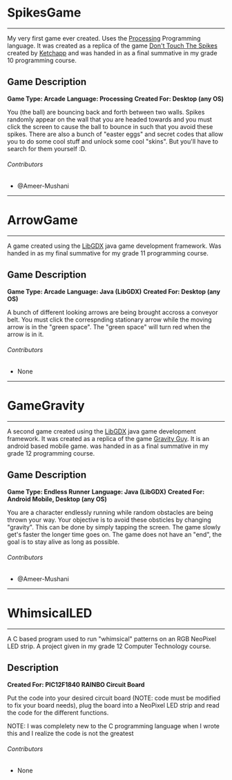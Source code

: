 # SpikesGame
------------------------------------

My very first game ever created. Uses the [Processing](https://processing.org/) Programming language.
It was created as a replica of the game [Don't Touch The Spikes](https://help.github.com/en/github/writing-on-github/basic-writing-and-formatting-syntax)
created by [Ketchapp](http://www.ketchappgames.com/) and was handed in as a final summative in my 
grade 10 programming course.

## Game Description

**Game Type: Arcade**
**Language: Processing**
**Created For: Desktop (any OS)**

You (the ball) are bouncing back and forth between two walls. Spikes randomly appear on the
wall that you are headed towards and you must click the screen to cause the ball to bounce in 
such that you avoid these spikes. There are also a bunch of "easter eggs" and secret codes that
allow you to do some cool stuff and unlock some cool "skins". But you'll have to search for them 
yourself :D.

###### Contributors
- @Ameer-Mushani

______________________________________________________________________________________________________


# ArrowGame
------------------------------------

A game created using the [LibGDX](https://libgdx.badlogicgames.com/) java game development framework.
Was handed in as my final summative for my grade 11 programming course.

## Game Description

**Game Type: Arcade**
**Language: Java (LibGDX)**
**Created For: Desktop (any OS)**

A bunch of different looking arrows are being brought accross a conveyor belt. You must click the 
correspnding stationary arrow while the moving arrow is in the "green space". The "green space" will
turn red when the arrow is in it.

###### Contributors
- None 

______________________________________________________________________________________________________


# GameGravity
------------------------------------

A second game created using the [LibGDX](https://libgdx.badlogicgames.com/) java game development framework.
It was created as a replica of the game [Gravity Guy](https://en.wikipedia.org/wiki/Gravity_Guy).
It is an android based mobile game. was handed in as a final summative in my grade 12 programming course.

## Game Description

**Game Type: Endless Runner**
**Language: Java (LibGDX)**
**Created For: Android Mobile, Desktop (any OS)**

You are a character endlessly running while random obstacles are being thrown your way. Your
objective is to avoid these obsticles by changing "gravity". This can be done by simply tapping 
the screen. The game slowly get's faster the longer time goes on. The game does not have an "end",
the goal is to stay alive as long as possible.

###### Contributors
- @Ameer-Mushani
______________________________________________________________________________________________________


# WhimsicalLED
------------------------------------

A C based program used to run "whimsical" patterns on an RGB NeoPixel LED strip. A project given in my grade 12
Computer Technology course.

## Description

**Created For: PIC12F1840 RAINBO Circuit Board**

Put the code into your desired circuit board (NOTE: code must be modified to fix your board needs),
plug the board into a NeoPixel LED strip and read the code for the different functions.

NOTE: I was complelety new to the C programming language when I wrote this and I realize the code is not the greatest

###### Contributors
- None



